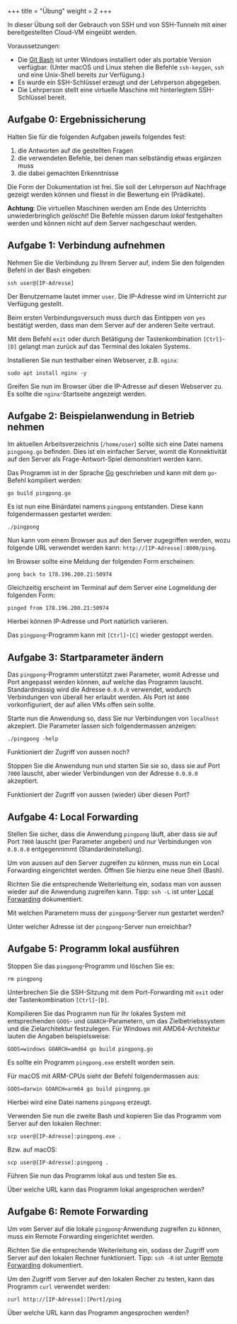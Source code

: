 +++
title = "Übung"
weight = 2
+++

In dieser Übung soll der Gebrauch von SSH und von SSH-Tunneln mit einer
bereitgestellten Cloud-VM eingeübt werden.

Voraussetzungen:

- Die [Git Bash](https://git-scm.com/downloads) ist unter Windows installiert
  oder als portable Version verfügbar. (Unter macOS und Linux stehen die Befehle
  `ssh-keygen`, `ssh` und eine Unix-Shell bereits zur Verfügung.)
- Es wurde ein SSH-Schlüssel erzeugt und der Lehrperson abgegeben.
- Die Lehrperson stellt eine virtuelle Maschine mit hinterlegtem SSH-Schlüssel
  bereit.

## Aufgabe 0: Ergebnissicherung

Halten Sie für die folgenden Aufgaben jeweils folgendes fest:

1. die Antworten auf die gestellten Fragen
2. die verwendeten Befehle, bei denen man selbständig etwas ergänzen muss
3. die dabei gemachten Erkenntnisse

Die Form der Dokumentation ist frei. Sie soll der Lehrperson auf Nachfrage
gezeigt werden können und fliesst in die Bewertung ein (Prädikate).

**Achtung**: Die virtuellen Maschinen werden am Ende des Unterrichts
unwiederbringlich _gelöscht_! Die Befehle müssen darum _lokal_ festgehalten
werden und können nicht auf dem Server nachgeschaut werden.

## Aufgabe 1: Verbindung aufnehmen

Nehmen Sie die Verbindung zu Ihrem Server auf, indem Sie den folgenden Befehl
in der Bash eingeben:

    ssh user@[IP-Adresse]

Der Benutzername lautet immer `user`. Die IP-Adresse wird im Unterricht zur
Verfügung gestellt.

Beim ersten Verbindungsversuch muss durch das Eintippen von `yes` bestätigt
werden, dass man dem Server auf der anderen Seite vertraut.

Mit dem Befehl `exit` oder durch Betätigung der Tastenkombination `[Ctrl]`-`[D]`
gelangt man zurück auf das Terminal des lokalen Systems.

Installieren Sie nun testhalber einen Webserver, z.B. `nginx`:

    sudo apt install nginx -y

Greifen Sie nun im Browser über die IP-Adresse auf diesen Webserver zu. Es
sollte die `nginx`-Startseite angezeigt werden.

## Aufgabe 2: Beispielanwendung in Betrieb nehmen

Im aktuellen Arbeitsverzeichnis (`/home/user`) sollte sich eine Datei namens
`pingpong.go` befinden. Dies ist ein einfacher Server, womit die Konnektivität
auf den Server als Frage-Antwort-Spiel demonstriert werden kann.

Das Programm ist in der Sprache [Go](https://go.dev/) geschrieben und kann mit
dem `go`-Befehl kompiliert werden:

    go build pingpong.go

Es ist nun eine Binärdatei namens `pingpong` entstanden. Diese kann
folgendermassen gestartet werden:

    ./pingpong

Nun kann vom einem Browser aus auf den Server zugegriffen werden, wozu folgende
URL verwendet werden kann: `http://[IP-Adresse]:8000/ping`.

Im Browser sollte eine Meldung der folgenden Form erscheinen:

    pong back to 178.196.200.21:50974

Gleichzeitig erscheint im Terminal auf dem Server eine Logmeldung der folgenden
Form:

    pinged from 178.196.200.21:50974

Hierbei können IP-Adresse und Port natürlich variieren.

Das `pingpong`-Programm kann mit `[Ctrl]`-`[C]` wieder gestoppt werden.

## Aufgabe 3: Startparameter ändern

Das `pingpong`-Programm unterstützt zwei Parameter, womit Adresse und Port
angepasst werden können, auf welche das Programm lauscht. Standardmässig wird
die Adresse `0.0.0.0` verwendet, wodurch Verbindungen von überall her erlaubt
werden. Als Port ist `8000` vorkonfiguriert, der auf allen VMs offen sein
sollte.

Starte nun die Anwendung so, dass Sie nur Verbindungen von `localhost`
akzepiert. Die Parameter lassen sich folgendermassen anzeigen:

    ./pingpong -help

Funktioniert der Zugriff von aussen noch?

Stoppen Sie die Anwendung nun und starten Sie sie so, dass sie auf Port `7000`
lauscht, aber wieder Verbindungen von der Adresse `0.0.0.0` akzeptiert.

Funktioniert der Zugriff von aussen (wieder) über diesen Port?

## Aufgabe 4: Local Forwarding

Stellen Sie sicher, dass die Anwendung `pingpong` läuft, aber dass sie auf Port
`7000` lauscht (per Parameter angeben) und nur Verbindungen von `0.0.0.0`
entgegennimmt (Standardeinstellung).

Um von aussen auf den Server zugreifen zu können, muss nun ein Local Forwarding
eingerichtet werden. Öffnen Sie hierzu eine neue Shell (Bash).

Richten Sie die entsprechende Weiterleitung ein, sodass man von aussen wieder
auf die Anwendung zugreifen kann. Tipp: `ssh -L` ist unter [Local
Forwarding](/ssh/intro/index.html#local-forwarding) dokumentiert.

Mit welchen Parametern muss der `pingpong`-Server nun gestartet werden?

Unter welcher Adresse ist der `pingpong`-Server nun erreichbar?

## Aufgabe 5: Programm lokal ausführen

Stoppen Sie das `pingpong`-Programm und löschen Sie es:

    rm pingpong

Unterbrechen Sie die SSH-Sitzung mit dem Port-Forwarding mit `exit` oder der
Tastenkombination `[Ctrl]`-`[D]`.

Kompilieren Sie das Programm nun für Ihr lokales System mit entsprechenden
`GOOS`- und `GOARCH`-Parametern, um das Zielbetriebssystem und die
Zielarchitektur festzulegen. Für Windows mit AMD64-Architektur lauten die
Angaben beispielsweise:

    GOOS=windows GOARCH=amd64 go build pingpong.go

Es sollte ein Programm `pingpong.exe` erstellt worden sein.

Für macOS mit ARM-CPUs sieht der Befehl folgendermassen aus:

    GOOS=darwin GOARCH=arm64 go build pingpong.go

Hierbei wird eine Datei namens `pingpong` erzeugt.

Verwenden Sie nun die zweite Bash und kopieren Sie das Programm vom Server auf
den lokalen Rechner:

    scp user@[IP-Adresse]:pingpong.exe .

Bzw. auf macOS:

    scp user@[IP-Adresse]:pingpong .

Führen Sie nun das Programm lokal aus und testen Sie es.

Über welche URL kann das Programm lokal angesprochen werden?

## Aufgabe 6: Remote Forwarding

Um vom Server auf die lokale `pingpong`-Anwendung zugreifen zu können, muss ein
Remote Forwarding eingerichtet werden.

Richten Sie die entsprechende Weiterleitung ein, sodass der Zugriff vom Server
auf den lokalen Rechner funktioniert. Tipp: `ssh -R` ist unter [Remote
Forwarding](/ssh/intro/index.html#remote-forwarding) dokumentiert.

Um den Zugriff vom Server auf den lokalen Recher zu testen, kann das Programm
`curl` verwendet werden:

    curl http://[IP-Adresse]:[Port]/ping

Über welche URL kann das Programm angesprochen werden?
